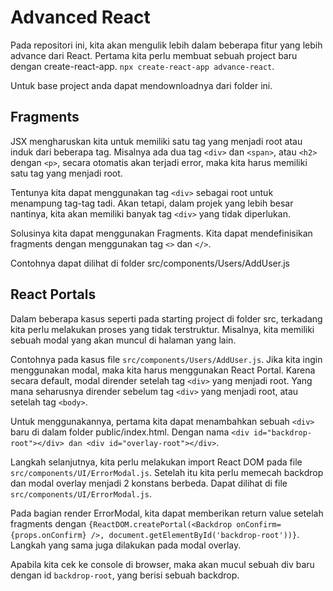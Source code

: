 # Advanced React

Pada repositori ini, kita akan mengulik lebih dalam beberapa fitur yang lebih advance dari React. Pertama kita perlu membuat sebuah project baru dengan create-react-app. `npx create-react-app advance-react`.

Untuk base project anda dapat mendownloadnya dari folder ini.

## Fragments

JSX mengharuskan kita untuk memiliki satu tag yang menjadi root atau induk dari beberapa tag. Misalnya ada dua tag `<div>` dan `<span>`, atau `<h2>` dengan `<p>`, secara otomatis akan terjadi error, maka kita harus memiliki satu tag yang menjadi root.

Tentunya kita dapat menggunakan tag `<div>` sebagai root untuk menampung tag-tag tadi. Akan tetapi, dalam projek yang lebih besar nantinya, kita akan memiliki banyak tag `<div>` yang tidak diperlukan.

Solusinya kita dapat menggunakan Fragments. Kita dapat mendefinisikan fragments dengan menggunakan tag `<>` dan `</>`.

Contohnya dapat dilihat di folder src/components/Users/AddUser.js

## React Portals

Dalam beberapa kasus seperti pada starting project di folder src, terkadang kita perlu melakukan proses yang tidak terstruktur. Misalnya, kita memiliki sebuah modal yang akan muncul di halaman yang lain.

Contohnya pada kasus file `src/components/Users/AddUser.js`. Jika kita ingin menggunakan modal, maka kita harus menggunakan React Portal. Karena secara default, modal dirender setelah tag `<div>` yang menjadi root. Yang mana seharusnya dirender sebelum tag `<div>` yang menjadi root, atau setelah tag `<body>`.

Untuk menggunakannya, pertama kita dapat menambahkan sebuah `<div>` baru di dalam folder public/index.html. Dengan nama `<div id="backdrop-root"></div> dan <div id="overlay-root"></div>`.

Langkah selanjutnya, kita perlu melakukan import React DOM pada file `src/components/UI/ErrorModal.js`. Setelah itu kita perlu memecah backdrop dan modal overlay menjadi 2 konstans berbeda. Dapat dilihat di file `src/components/UI/ErrorModal.js`.

Pada bagian render ErrorModal, kita dapat memberikan return value setelah fragments dengan `{ReactDOM.createPortal(<Backdrop onConfirm={props.onConfirm} />, document.getElementById('backdrop-root'))}`. Langkah yang sama juga dilakukan pada modal overlay.

Apabila kita cek ke console di browser, maka akan mucul sebuah div baru dengan id `backdrop-root`, yang berisi sebuah backdrop.
